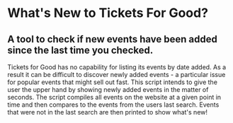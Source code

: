# What's New to Tickets For Good?
## A tool to check if new events have been added since the last time you checked.

Tickets for Good has no capability for listing its events by date added. As a result it can be difficult to discover newly added events - a particular issue for popular events that might sell out fast.
This script intends to give the user the upper hand by showing newly added events in the matter of seconds.
The script compiles all events on the website at a given point in time and then compares to the events from the users last search. Events that were not in the last search are then printed to show what's new!
